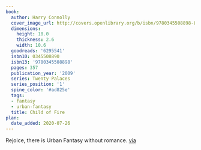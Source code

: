 ```yaml
---
book:
  author: Harry Connolly
  cover_image_url: http://covers.openlibrary.org/b/isbn/9780345508898-L.jpg
  dimensions:
    height: 18.0
    thickness: 2.6
    width: 10.6
  goodreads: '6295541'
  isbn10: 0345508890
  isbn13: '9780345508898'
  pages: 357
  publication_year: '2009'
  series: Twenty Palaces
  series_position: '1'
  spine_color: '#ad825e'
  tags:
  - fantasy
  - urban-fantasy
  title: Child of Fire
plan:
  date_added: 2020-07-26
---
```


Rejoice, there is Urban Fantasy without romance. [via](https://www.eblong.com/zarf/bookscan/review/connolly_harry_child_of_fire.html)
